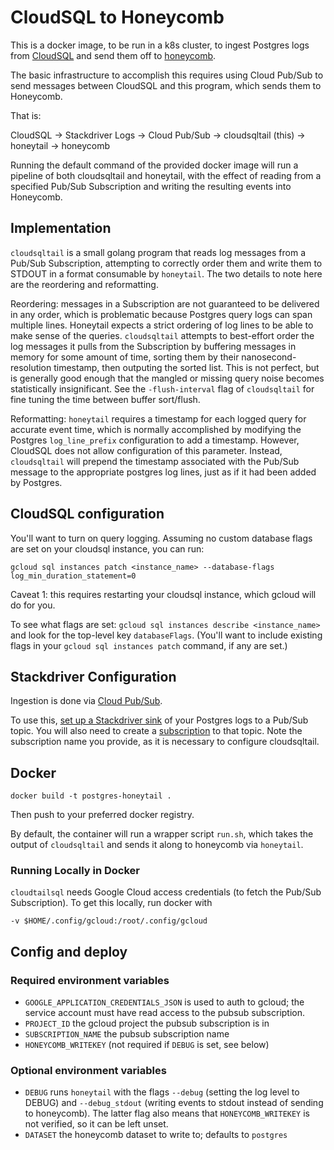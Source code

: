 CloudSQL to Honeycomb
=====================

This is a docker image, to be run in a k8s cluster, to ingest Postgres logs from
[CloudSQL](https://cloud.google.com/sql/docs/postgres/) and send them off to
[honeycomb](https://www.honeycomb.io/).

The basic infrastructure to accomplish this requires using Cloud Pub/Sub to
send messages between CloudSQL and this program, which sends them to Honeycomb.

That is:

CloudSQL -> Stackdriver Logs -> Cloud Pub/Sub ->
cloudsqltail (this) -> honeytail -> honeycomb

Running the default command of the provided docker image will run a pipeline of
both cloudsqltail and honeytail, with the effect of reading from a specified
Pub/Sub Subscription and writing the resulting events into Honeycomb.

## Implementation

`cloudsqltail` is a small golang program that reads log messages from a Pub/Sub
Subscription, attempting to correctly order them and write them to STDOUT in a
format consumable by `honeytail`. The two details to note here are the
reordering and reformatting.

Reordering: messages in a Subscription are not guaranteed to be delivered in
any order, which is problematic because Postgres query logs can span multiple
lines.  Honeytail expects a strict ordering of log lines to be able to make
sense of the queries. `cloudsqltail` attempts to best-effort order the log
messages it pulls from the Subscription by buffering messages in memory for
some amount of time, sorting them by their nanosecond-resolution timestamp,
then outputing the sorted list. This is not perfect, but is generally good
enough that the mangled or missing query noise becomes statistically
insignificant. See the `-flush-interval` flag of `cloudsqltail` for fine tuning
the time between buffer sort/flush.

Reformatting: `honeytail` requires a timestamp for each logged query for
accurate event time, which is normally accomplished by modifying the Postgres
`log_line_prefix` configuration to add a timestamp. However, CloudSQL does not
allow configuration of this parameter. Instead, `cloudsqltail` will prepend the
timestamp associated with the Pub/Sub message to the appropriate postgres log
lines, just as if it had been added by Postgres.

## CloudSQL configuration

You'll want to turn on query logging. Assuming no custom database flags are set
on your cloudsql instance, you can run:

```
gcloud sql instances patch <instance_name> --database-flags log_min_duration_statement=0
```

Caveat 1: this requires restarting your cloudsql instance, which gcloud will do for
you.

To see what flags are set: `gcloud sql instances describe <instance_name>` and
look for the top-level key `databaseFlags`. (You'll want to include existing
flags in your `gcloud sql instances patch` command, if any are set.)

## Stackdriver Configuration

Ingestion is done via [Cloud Pub/Sub](https://cloud.google.com/pubsub/).

To use this, [set up a Stackdriver
sink](https://cloud.google.com/logging/docs/export/configure_export_v2) of your
Postgres logs to a Pub/Sub topic.  You will also need to create a
[subscription](https://cloud.google.com/pubsub/docs/subscriber) to that topic.
Note the subscription name you provide, as it is necessary to configure
cloudsqltail.

## Docker

```
docker build -t postgres-honeytail .
```

Then push to your preferred docker registry.

By default, the container will run a wrapper script `run.sh`, which takes the
output of `cloudsqltail` and sends it along to honeycomb via `honeytail`.

### Running Locally in Docker

`cloudtailsql` needs Google Cloud access credentials (to fetch the Pub/Sub
Subscription). To get this locally, run docker with

```
-v $HOME/.config/gcloud:/root/.config/gcloud
```

## Config and deploy

### Required environment variables

- `GOOGLE_APPLICATION_CREDENTIALS_JSON` is used to auth to gcloud; the service
  account must have read access to the pubsub subscription.
- `PROJECT_ID` the gcloud project the pubsub subscription is in
- `SUBSCRIPTION_NAME` the pubsub subscription name
- `HONEYCOMB_WRITEKEY` (not required if `DEBUG` is set, see below)

### Optional environment variables

- `DEBUG` runs `honeytail` with the flags `--debug` (setting the log level to
  DEBUG) and `--debug_stdout` (writing events to stdout instead of sending to
  honeycomb).  The latter flag also means that `HONEYCOMB_WRITEKEY` is not
  verified, so it can be left unset.
- `DATASET` the honeycomb dataset to write to; defaults to `postgres`
